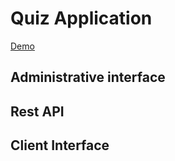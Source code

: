 # Quiz Application

[Demo](https://pro2s-quiz.herokuapp.com)

## Administrative interface

## Rest API

## Client Interface


